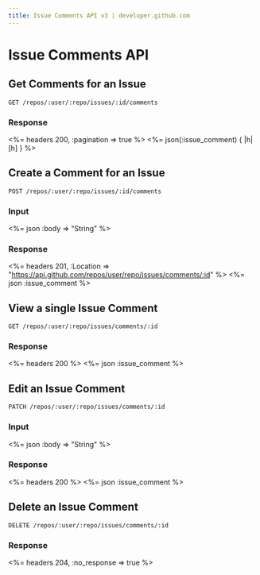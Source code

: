 ```yaml
---
title: Issue Comments API v3 | developer.github.com
---
```


# Issue Comments API

## Get Comments for an Issue

    GET /repos/:user/:repo/issues/:id/comments

### Response

<%= headers 200, :pagination => true %>
<%= json(:issue_comment) { |h| [h] } %>

## Create a Comment for an Issue

    POST /repos/:user/:repo/issues/:id/comments

### Input

<%= json :body => "String" %>

### Response

<%= headers 201,
      :Location =>
"https://api.github.com/repos/user/repo/issues/comments/:id" %>
<%= json :issue_comment %>

## View a single Issue Comment

    GET /repos/:user/:repo/issues/comments/:id

### Response

<%= headers 200 %>
<%= json :issue_comment %>

## Edit an Issue Comment

    PATCH /repos/:user/:repo/issues/comments/:id

### Input

<%= json :body => "String" %>

### Response

<%= headers 200 %>
<%= json :issue_comment %>

## Delete an Issue Comment

    DELETE /repos/:user/:repo/issues/comments/:id

### Response

<%= headers 204, :no_response => true %>
